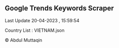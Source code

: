 

## Google Trends Keywords Scraper 
 
Last Update 20-04-2023 , 15:59:54

Country List :
VIETNAM.json



© Abdul Muttaqin 
